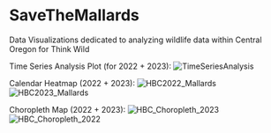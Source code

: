 # SaveTheMallards
Data Visualizations dedicated to analyzing wildlife data within Central Oregon for Think Wild

Time Series Analysis Plot (for 2022 + 2023):
![TimeSeriesAnalysis](https://github.com/Kianeefondo/SaveTheMallards/assets/80062961/ab16c378-e239-4dd5-b2d8-339c0ac1c3cc)

Calendar Heatmap (2022 + 2023):
![HBC2022_Mallards](https://github.com/Kianeefondo/SaveTheMallards/assets/80062961/084a2c6e-79d5-4a22-9bb4-854a8c29a79c)
![HBC2023_Mallards](https://github.com/Kianeefondo/SaveTheMallards/assets/80062961/75dbf6c3-b5d1-4069-a034-ff6417dff3ab)

Choropleth Map (2022 + 2023):
![HBC_Choropleth_2023](https://github.com/Kianeefondo/SaveTheMallards/assets/80062961/cb504ecb-34ae-45b6-bc21-98423bfc3b2c)
![HBC_Choropleth_2022](https://github.com/Kianeefondo/SaveTheMallards/assets/80062961/26f56b32-4ebf-447e-99a1-1aecddcdf164)


